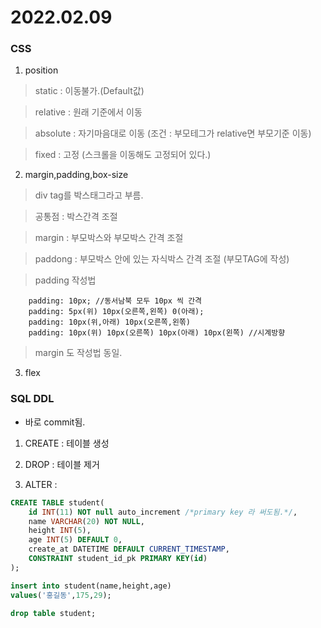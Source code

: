 # 2022.02.09

### CSS
1. position

> static : 이동불가.(Default값)

> relative : 원래 기준에서 이동

> absolute : 자기마음대로 이동 (조건 : 부모테그가 relative면 부모기준 이동)

> fixed : 고정 (스크롤을 이동해도 고정되어 있다.)


2. margin,padding,box-size

> div tag를 박스태그라고 부름.

> 공통점 : 박스간격 조절

> margin : 부모박스와 부모박스 간격 조절

> paddong : 부모박스 안에 있는 자식박스 간격 조절 (부모TAG에 작성)

> padding 작성법

        padding: 10px; //동서남북 모두 10px 씩 간격
        padding: 5px(위) 10px(오른쪽,왼쪽) 0(아래);
        padding: 10px(위,아래) 10px(오른쪽,왼쪾)
        padding: 10px(위) 10px(오른쪽) 10px(아래) 10px(왼쪽) //시계방향
 > margin 도 작성법 동일.

3. flex

### SQL DDL
- 바로 commit됨.

1. CREATE : 테이블 생성

2. DROP : 테이블 제거

3. ALTER : 

```sql
CREATE TABLE student(
    id INT(11) NOT null auto_increment /*primary key 라 써도됨.*/,
    name VARCHAR(20) NOT NULL,
    height INT(5),
    age INT(5) DEFAULT 0,
    create_at DATETIME DEFAULT CURRENT_TIMESTAMP,
    CONSTRAINT student_id_pk PRIMARY KEY(id)
);

insert into student(name,height,age)
values('홍길동',175,29);

drop table student;

```
